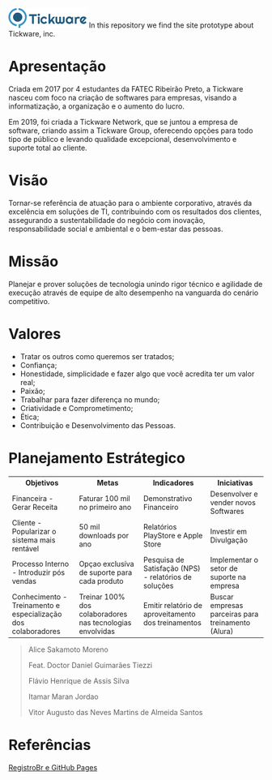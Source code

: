 [<img src="https://github.com/ItamarMaran/Tickware/blob/master/prototype_java/img/tkwr_horizontal.png">](https://tickware.com.br/)
In this repository we find the site prototype about Tickware, inc.

# Apresentação
Criada em 2017 por 4 estudantes da FATEC Ribeirão Preto, a Tickware nasceu com foco na criação de softwares para empresas, visando a informatização, a organização e o aumento do lucro.

Em 2019, foi criada a Tickware Network, que se juntou a empresa de software, criando assim a Tickware Group, oferecendo opções para todo tipo de público e levando qualidade excepcional, desenvolvimento e suporte total ao cliente.

# Visão
Tornar-se referência de atuação para o ambiente corporativo, através da excelência em soluções de TI, contribuindo com os resultados dos clientes, assegurando a sustentabilidade do negócio com inovação, responsabilidade social e ambiental e o bem-estar das pessoas. 
  
# Missão
Planejar e prover soluções de tecnologia unindo rigor técnico e agilidade de execução através de equipe de alto desempenho na vanguarda do cenário competitivo. 

# Valores
  - Tratar os outros como queremos ser tratados; 
  - Confiança; 
  - Honestidade, simplicidade e fazer algo que você acredita ter um valor real; 
  - Paixão; 
  - Trabalhar para fazer diferença no mundo; 
  - Criatividade e Comprometimento; 
  - Ética; 
  - Contribuição e Desenvolvimento das Pessoas.

# Planejamento Estrátegico


<table>
    <tr>
        <th>Objetivos</th>
        <th>Metas</th>
        <th>Indicadores</th>
        <th>Iniciativas</th>
    </tr>
    <tr>
        <td>Financeira - Gerar Receita</td>
        <td>Faturar 100 mil no primeiro ano</td>
        <td>Demonstrativo Financeiro</td>
        <td>Desenvolver e vender novos Softwares</td>
    </tr>
    <tr>
        <td>Cliente - Popularizar o sistema mais rentável </td>
        <td>50 mil downloads por ano</td>
        <td>Relatórios PlayStore e Apple Store</td>
        <td>Investir em Divulgação</td>
        </tr>
        <tr>
        <td>Processo Interno - Introduzir pós vendas</td>
        <td>Opçao exclusíva de suporte para cada produto</td>
        <td>Pesquisa de Satisfação (NPS) - relatórios de soluções</td>
        <td>Implementar o setor de suporte na empresa</td>
        </tr>
        <tr>
        <td>Conhecimento - Treinamento e especialização dos colaboradores</td>
        <td>Treinar 100% dos colaboradores nas tecnologias envolvidas</td>
        <td>Emitir relatório de aproveitamento dos treinamentos</td>
        <td>Buscar empresas parceiras para treinamento (Alura)</td>
        </tr>
</table>

<blockquote>
  <p> Alice Sakamoto Moreno </p>
  <p> Feat. Doctor Daniel Guimarães Tiezzi </p>
  <p> Flávio Henrique de Assis Silva </p>
  <p> Itamar Maran Jordao </p>
  <p> Vitor Augusto das Neves Martins de Almeida Santos </p>
</blockquote>

# Referências 
[RegistroBr e GitHub Pages](https://medium.com/responsive-br/associando-um-dom%C3%ADnio-ao-seu-site-do-github-pages-dc8af66ff745)
